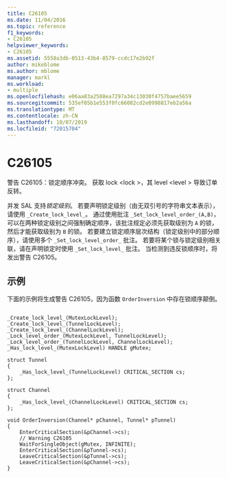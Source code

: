 ```yaml
---
title: C26105
ms.date: 11/04/2016
ms.topic: reference
f1_keywords:
- C26105
helpviewer_keywords:
- C26105
ms.assetid: 5558a3db-0513-43b4-8579-ccdc17e2b92f
author: mikeblome
ms.author: mblome
manager: markl
ms.workload:
- multiple
ms.openlocfilehash: e06aa83a2588ea7297a34c13030f4757baee5659
ms.sourcegitcommit: 535ef05b1e553f0fc66082cd2e0998817eb2a56a
ms.translationtype: MT
ms.contentlocale: zh-CN
ms.lasthandoff: 10/07/2019
ms.locfileid: "72015704"
---
```

# <a name="c26105"></a>C26105
警告 C26105：锁定顺序冲突。 获取 lock \<lock >，其 level \<level > 导致订单反转。

 并发 SAL 支持*锁定级别*。 若要声明锁定级别（由无双引号的字符串文本表示），请使用 `_Create_lock_level_`。 通过使用批注 `_Set_lock_level_order_(A,B)`，可以在两种锁定级别之间强制确定顺序，该批注规定必须先获取级别为 `A` 的锁，然后才能获取级别为 `B` 的锁。 若要建立锁定顺序层次结构（锁定级别中的部分顺序），请使用多个 `_Set_lock_level_order_` 批注。 若要将某个锁与锁定级别相关联，请在声明锁定时使用 `_Set_lock_level_` 批注。 当检测到违反锁顺序时，将发出警告 C26105。

## <a name="example"></a>示例
 下面的示例将生成警告 C26105，因为函数 `OrderInversion` 中存在锁顺序颠倒。

```

_Create_lock_level_(MutexLockLevel);
_Create_lock_level_(TunnelLockLevel);
_Create_lock_level_(ChannelLockLevel);
_Lock_level_order_(MutexLockLevel, TunnelLockLevel);
_Lock_level_order_(TunnelLockLevel, ChannelLockLevel);
_Has_lock_level_(MutexLockLevel) HANDLE gMutex;

struct Tunnel
{
    _Has_lock_level_(TunnelLockLevel) CRITICAL_SECTION cs;
};

struct Channel
{
    _Has_lock_level_(ChannelLockLevel) CRITICAL_SECTION cs;
};

void OrderInversion(Channel* pChannel, Tunnel* pTunnel)
{
    EnterCriticalSection(&pChannel->cs);
    // Warning C26105
    WaitForSingleObject(gMutex, INFINITE);
    EnterCriticalSection(&pTunnel->cs);
    LeaveCriticalSection(&pTunnel->cs);
    LeaveCriticalSection(&pChannel->cs);
}
```